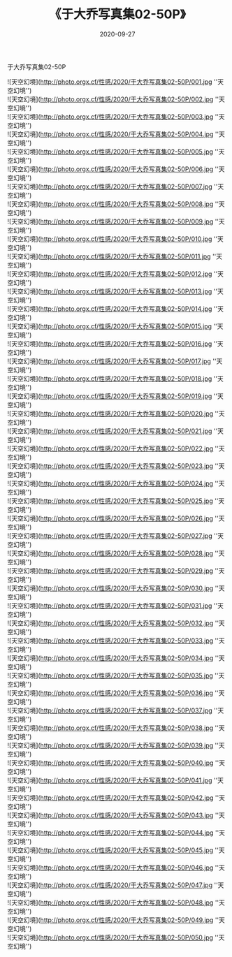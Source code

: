 ﻿---
layout: post
title: 《于大乔写真集02-50P》
date: 2020-09-27
img: http://photo.orgx.cf/性感/2020/于大乔写真集02-50P/000.jpg
tags: [美女,性感,泳衣]
---

于大乔写真集02-50P



![天空幻境](http://photo.orgx.cf/性感/2020/于大乔写真集02-50P/001.jpg ''天空幻境'')<br>
![天空幻境](http://photo.orgx.cf/性感/2020/于大乔写真集02-50P/002.jpg ''天空幻境'')<br>
![天空幻境](http://photo.orgx.cf/性感/2020/于大乔写真集02-50P/003.jpg ''天空幻境'')<br>
![天空幻境](http://photo.orgx.cf/性感/2020/于大乔写真集02-50P/004.jpg ''天空幻境'')<br>
![天空幻境](http://photo.orgx.cf/性感/2020/于大乔写真集02-50P/005.jpg ''天空幻境'')<br>
![天空幻境](http://photo.orgx.cf/性感/2020/于大乔写真集02-50P/006.jpg ''天空幻境'')<br>
![天空幻境](http://photo.orgx.cf/性感/2020/于大乔写真集02-50P/007.jpg ''天空幻境'')<br>
![天空幻境](http://photo.orgx.cf/性感/2020/于大乔写真集02-50P/008.jpg ''天空幻境'')<br>
![天空幻境](http://photo.orgx.cf/性感/2020/于大乔写真集02-50P/009.jpg ''天空幻境'')<br>
![天空幻境](http://photo.orgx.cf/性感/2020/于大乔写真集02-50P/010.jpg ''天空幻境'')<br>
![天空幻境](http://photo.orgx.cf/性感/2020/于大乔写真集02-50P/011.jpg ''天空幻境'')<br>
![天空幻境](http://photo.orgx.cf/性感/2020/于大乔写真集02-50P/012.jpg ''天空幻境'')<br>
![天空幻境](http://photo.orgx.cf/性感/2020/于大乔写真集02-50P/013.jpg ''天空幻境'')<br>
![天空幻境](http://photo.orgx.cf/性感/2020/于大乔写真集02-50P/014.jpg ''天空幻境'')<br>
![天空幻境](http://photo.orgx.cf/性感/2020/于大乔写真集02-50P/015.jpg ''天空幻境'')<br>
![天空幻境](http://photo.orgx.cf/性感/2020/于大乔写真集02-50P/016.jpg ''天空幻境'')<br>
![天空幻境](http://photo.orgx.cf/性感/2020/于大乔写真集02-50P/017.jpg ''天空幻境'')<br>
![天空幻境](http://photo.orgx.cf/性感/2020/于大乔写真集02-50P/018.jpg ''天空幻境'')<br>
![天空幻境](http://photo.orgx.cf/性感/2020/于大乔写真集02-50P/019.jpg ''天空幻境'')<br>
![天空幻境](http://photo.orgx.cf/性感/2020/于大乔写真集02-50P/020.jpg ''天空幻境'')<br>
![天空幻境](http://photo.orgx.cf/性感/2020/于大乔写真集02-50P/021.jpg ''天空幻境'')<br>
![天空幻境](http://photo.orgx.cf/性感/2020/于大乔写真集02-50P/022.jpg ''天空幻境'')<br>
![天空幻境](http://photo.orgx.cf/性感/2020/于大乔写真集02-50P/023.jpg ''天空幻境'')<br>
![天空幻境](http://photo.orgx.cf/性感/2020/于大乔写真集02-50P/024.jpg ''天空幻境'')<br>
![天空幻境](http://photo.orgx.cf/性感/2020/于大乔写真集02-50P/025.jpg ''天空幻境'')<br>
![天空幻境](http://photo.orgx.cf/性感/2020/于大乔写真集02-50P/026.jpg ''天空幻境'')<br>
![天空幻境](http://photo.orgx.cf/性感/2020/于大乔写真集02-50P/027.jpg ''天空幻境'')<br>
![天空幻境](http://photo.orgx.cf/性感/2020/于大乔写真集02-50P/028.jpg ''天空幻境'')<br>
![天空幻境](http://photo.orgx.cf/性感/2020/于大乔写真集02-50P/029.jpg ''天空幻境'')<br>
![天空幻境](http://photo.orgx.cf/性感/2020/于大乔写真集02-50P/030.jpg ''天空幻境'')<br>
![天空幻境](http://photo.orgx.cf/性感/2020/于大乔写真集02-50P/031.jpg ''天空幻境'')<br>
![天空幻境](http://photo.orgx.cf/性感/2020/于大乔写真集02-50P/032.jpg ''天空幻境'')<br>
![天空幻境](http://photo.orgx.cf/性感/2020/于大乔写真集02-50P/033.jpg ''天空幻境'')<br>
![天空幻境](http://photo.orgx.cf/性感/2020/于大乔写真集02-50P/034.jpg ''天空幻境'')<br>
![天空幻境](http://photo.orgx.cf/性感/2020/于大乔写真集02-50P/035.jpg ''天空幻境'')<br>
![天空幻境](http://photo.orgx.cf/性感/2020/于大乔写真集02-50P/036.jpg ''天空幻境'')<br>
![天空幻境](http://photo.orgx.cf/性感/2020/于大乔写真集02-50P/037.jpg ''天空幻境'')<br>
![天空幻境](http://photo.orgx.cf/性感/2020/于大乔写真集02-50P/038.jpg ''天空幻境'')<br>
![天空幻境](http://photo.orgx.cf/性感/2020/于大乔写真集02-50P/039.jpg ''天空幻境'')<br>
![天空幻境](http://photo.orgx.cf/性感/2020/于大乔写真集02-50P/040.jpg ''天空幻境'')<br>
![天空幻境](http://photo.orgx.cf/性感/2020/于大乔写真集02-50P/041.jpg ''天空幻境'')<br>
![天空幻境](http://photo.orgx.cf/性感/2020/于大乔写真集02-50P/042.jpg ''天空幻境'')<br>
![天空幻境](http://photo.orgx.cf/性感/2020/于大乔写真集02-50P/043.jpg ''天空幻境'')<br>
![天空幻境](http://photo.orgx.cf/性感/2020/于大乔写真集02-50P/044.jpg ''天空幻境'')<br>
![天空幻境](http://photo.orgx.cf/性感/2020/于大乔写真集02-50P/045.jpg ''天空幻境'')<br>
![天空幻境](http://photo.orgx.cf/性感/2020/于大乔写真集02-50P/046.jpg ''天空幻境'')<br>
![天空幻境](http://photo.orgx.cf/性感/2020/于大乔写真集02-50P/047.jpg ''天空幻境'')<br>
![天空幻境](http://photo.orgx.cf/性感/2020/于大乔写真集02-50P/048.jpg ''天空幻境'')<br>
![天空幻境](http://photo.orgx.cf/性感/2020/于大乔写真集02-50P/049.jpg ''天空幻境'')<br>
![天空幻境](http://photo.orgx.cf/性感/2020/于大乔写真集02-50P/050.jpg ''天空幻境'')<br>
